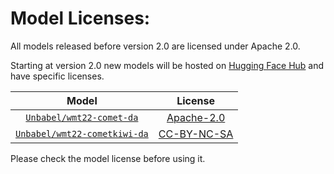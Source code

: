 # Model Licenses:

All models released before version 2.0 are licensed under Apache 2.0.

Starting at version 2.0 new models will be hosted on [Hugging Face Hub](https://huggingface.co/docs/hub/index) and have specific licenses.

| Model | License |
|:----: | :-----: |
| [`Unbabel/wmt22-comet-da`](https://huggingface.co/Unbabel/wmt22-comet-da) | [Apache-2.0](https://huggingface.co/Unbabel/wmt22-comet-da/blob/main/LICENSE) | 
| [`Unbabel/wmt22-cometkiwi-da`](https://huggingface.co/Unbabel/wmt22-cometkiwi-da) | [CC-BY-NC-SA](https://huggingface.co/Unbabel/wmt22-cometkiwi-da/blob/main/LICENSE) |

Please check the model license before using it.

